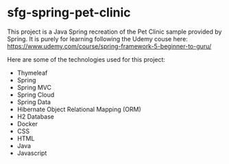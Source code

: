 # sfg-spring-pet-clinic

This project is a Java Spring recreation of the Pet Clinic sample provided by Spring.
It is purely for learning following the Udemy couse here: https://www.udemy.com/course/spring-framework-5-beginner-to-guru/

Here are some of the technologies used for this project:
- Thymeleaf
- Spring
- Spring MVC
- Spring Cloud
- Spring Data
- Hibernate Object Relational Mapping (ORM)
- H2 Database
- Docker
- CSS
- HTML
- Java
- Javascript
